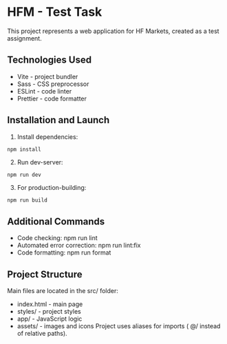 # HFM - Test Task

This project represents a web application for HF Markets, created as a test assignment.

## Technologies Used

- Vite - project bundler
- Sass - CSS preprocessor
- ESLint - code linter
- Prettier - code formatter

## Installation and Launch

1. Install dependencies:

```bash
npm install
```

2. Run dev-server:

```
npm run dev
```

3. For production-building:

```
npm run build
```

## Additional Commands

- Code checking: npm run lint
- Automated error correction: npm run lint:fix
- Code formatting: npm run format

## Project Structure

Main files are located in the src/ folder:

- index.html - main page
- styles/ - project styles
- app/ - JavaScript logic
- assets/ - images and icons
  Project uses aliases for imports ( @/ instead of relative paths).
